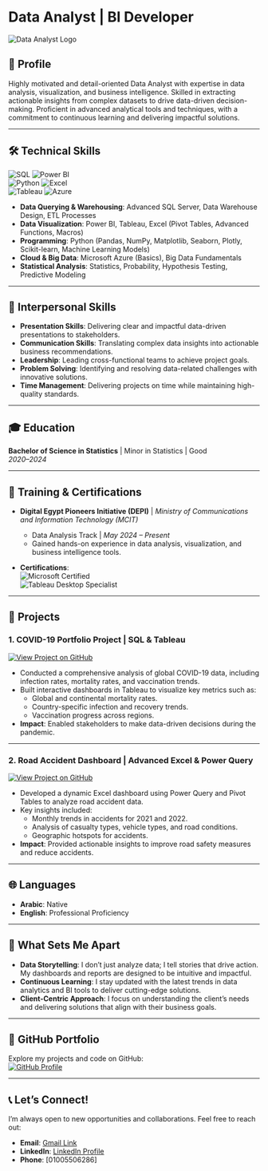 # Data Analyst | BI Developer  
![Data Analyst Logo](https://img.icons8.com/color/48/000000/data-configuration.png) 

## 👤 Profile  
Highly motivated and detail-oriented Data Analyst with expertise in data analysis, visualization, and business intelligence. Skilled in extracting actionable insights from complex datasets to drive data-driven decision-making. Proficient in advanced analytical tools and techniques, with a commitment to continuous learning and delivering impactful solutions.  

---

## 🛠️ **Technical Skills**  
![SQL](https://img.shields.io/badge/SQL-Advanced-blue)  ![Power BI](https://img.shields.io/badge/Power_BI-Expert-orange)  
![Python](https://img.shields.io/badge/Python-Advanced-yellowgreen)  ![Excel](https://img.shields.io/badge/Excel-Advanced-green)  
![Tableau](https://img.shields.io/badge/Tableau-Intermediate-blueviolet)  ![Azure](https://img.shields.io/badge/Azure-Basics-lightblue)  

- **Data Querying & Warehousing**: Advanced SQL Server, Data Warehouse Design, ETL Processes  
- **Data Visualization**: Power BI, Tableau, Excel (Pivot Tables, Advanced Functions, Macros)  
- **Programming**: Python (Pandas, NumPy, Matplotlib, Seaborn, Plotly, Scikit-learn, Machine Learning Models)  
- **Cloud & Big Data**: Microsoft Azure (Basics), Big Data Fundamentals  
- **Statistical Analysis**: Statistics, Probability, Hypothesis Testing, Predictive Modeling  

---

## 🌟 **Interpersonal Skills**  
- **Presentation Skills**: Delivering clear and impactful data-driven presentations to stakeholders.  
- **Communication Skills**: Translating complex data insights into actionable business recommendations.  
- **Leadership**: Leading cross-functional teams to achieve project goals.  
- **Problem Solving**: Identifying and resolving data-related challenges with innovative solutions.  
- **Time Management**: Delivering projects on time while maintaining high-quality standards.  

---

## 🎓 **Education**  
**Bachelor of Science in Statistics** | Minor in Statistics | Good  
*2020–2024*  

---

## 📜 **Training & Certifications**  
- **Digital Egypt Pioneers Initiative (DEPI)** | *Ministry of Communications and Information Technology (MCIT)*  
  - Data Analysis Track | *May 2024 – Present*  
  - Gained hands-on experience in data analysis, visualization, and business intelligence tools.  

- **Certifications**:  
  ![Microsoft Certified](https://img.shields.io/badge/Microsoft_Certified-Data_Analyst_Associate-blue)  
  ![Tableau Desktop Specialist](https://img.shields.io/badge/Tableau_Desktop_Specialist-Intermediate-orange)  

---

## 💼 **Projects**  

### **1. COVID-19 Portfolio Project | SQL & Tableau**  
[![View Project on GitHub](https://img.shields.io/badge/GitHub-View_Project-green)](https://github.com/OmarRagab7/Covid19_project)  
- Conducted a comprehensive analysis of global COVID-19 data, including infection rates, mortality rates, and vaccination trends.  
- Built interactive dashboards in Tableau to visualize key metrics such as:  
  - Global and continental mortality rates.  
  - Country-specific infection and recovery trends.  
  - Vaccination progress across regions.  
- **Impact**: Enabled stakeholders to make data-driven decisions during the pandemic.  

---

### **2. Road Accident Dashboard | Advanced Excel & Power Query**  
[![View Project on GitHub](https://img.shields.io/badge/GitHub-View_Project-green)](https://github.com/OmarRagab7/Data_Analysis_Dashboard)  
- Developed a dynamic Excel dashboard using Power Query and Pivot Tables to analyze road accident data.  
- Key insights included:  
  - Monthly trends in accidents for 2021 and 2022.  
  - Analysis of casualty types, vehicle types, and road conditions.  
  - Geographic hotspots for accidents.  
- **Impact**: Provided actionable insights to improve road safety measures and reduce accidents.  

---

## 🌐 **Languages**  
- **Arabic**: Native  
- **English**: Professional Proficiency  

---

## 🚀 **What Sets Me Apart**  
- **Data Storytelling**: I don’t just analyze data; I tell stories that drive action. My dashboards and reports are designed to be intuitive and impactful.  
- **Continuous Learning**: I stay updated with the latest trends in data analytics and BI tools to deliver cutting-edge solutions.  
- **Client-Centric Approach**: I focus on understanding the client’s needs and delivering solutions that align with their business goals.  

---

## 📂 **GitHub Portfolio**  
Explore my projects and code on GitHub:  
[![GitHub Profile](https://img.shields.io/badge/GitHub-OmarRagab7-blue)](https://github.com/OmarRagab7)  

---

## 📞 **Let’s Connect!**  
I’m always open to new opportunities and collaborations. Feel free to reach out:  
- **Email**: [Gmail Link](omarrageb341@gmail.com)  
- **LinkedIn**: [LinkedIn Profile](www.linkedin.com/in/omar-rageb) 
- **Phone**: [01005506286]  
 
